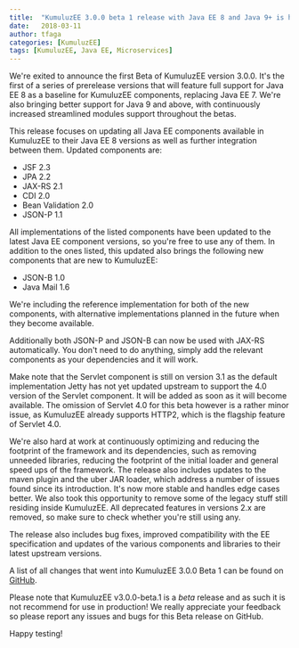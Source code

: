 ```yaml
---
title:  "KumuluzEE 3.0.0 beta 1 release with Java EE 8 and Java 9+ is here!"
date:   2018-03-11
author: tfaga
categories: [KumuluzEE]
tags: [KumuluzEE, Java EE, Microservices]
---
```


We're exited to announce the first Beta of KumuluzEE version 3.0.0. It's the first of a series of prerelease versions that will feature full support for Java EE 8 as a baseline for KumuluzEE components, replacing Java EE 7. We're also bringing better support for Java 9 and above, with continuously increased streamlined modules support throughout the betas.

This release focuses on updating all Java EE components available in KumuluzEE to their Java EE 8 versions as well as further integration between them. Updated components are:

* JSF 2.3
* JPA 2.2
* JAX-RS 2.1
* CDI 2.0
* Bean Validation 2.0
* JSON-P 1.1

All implementations of the listed components have been updated to the latest Java EE component versions, so you're free to use any of them. In addition to the ones listed, this updated also brings the following new components that are new to KumuluzEE:

* JSON-B 1.0
* Java Mail 1.6

<!--more-->

We're including the reference implementation for both of the new components, with alternative implementations planned in the future when they become available.

Additionally both JSON-P and JSON-B can now be used with JAX-RS automatically. You don't need to do anything, simply add the relevant components as your dependencies and it will work.

Make note that the Servlet component is still on version 3.1 as the default implementation Jetty has not yet updated upstream to support the 4.0 version of the Servlet component. It will be added as soon as it will become available. The omission of Servlet 4.0 for this beta however is a rather minor issue, as KumuluzEE already supports HTTP2, which is the flagship feature of Servlet 4.0. 

We're also hard at work at continuously optimizing and reducing the footprint of the framework and its dependencies, such as removing unneeded libraries, reducing the footprint of the initial loader and general speed ups of the framework. The release also includes updates to the maven plugin and the uber JAR loader, which address a number of issues found since its introduction. It's now more stable and handles edge cases better. We also took this opportunity to remove some of the legacy stuff still residing inside KumuluzEE. All deprecated features in versions 2.x are removed, so make sure to check whether you're still using any.  

The release also includes bug fixes, improved compatibility with the EE specification and updates of the various components and libraries to their latest upstream versions.

A list of all changes that went into KumuluzEE 3.0.0 Beta 1 can be found on [GitHub](https://github.com/kumuluz/kumuluzee/releases/tag/v3.0.0-beta.1).

Please note that KumuluzEE v3.0.0-beta.1 is a *beta* release and as such it is not recommend for use in production! We really appreciate your feedback so please report any issues and bugs for this Beta release on GitHub.

Happy testing!